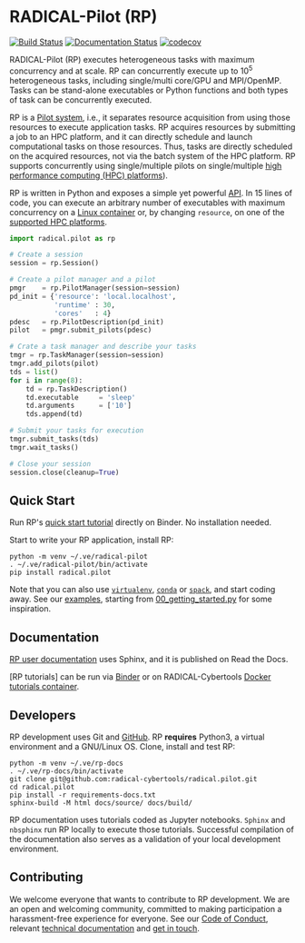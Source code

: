 # RADICAL-Pilot (RP)

[![Build Status](https://github.com/radical-cybertools/radical.pilot/actions/workflows/ci.yml/badge.svg)](https://github.com/radical-cybertools/radical.pilot/actions/workflows/ci.yml)
[![Documentation Status](https://readthedocs.org/projects/radicalpilot/badge/?version=stable)](http://radicalpilot.readthedocs.io/en/stable/?badge=stable)
[![codecov](https://codecov.io/gh/radical-cybertools/radical.pilot/branch/devel/graph/badge.svg)](https://codecov.io/gh/radical-cybertools/radical.pilot)

RADICAL-Pilot (RP) executes heterogeneous tasks with maximum concurrency and at
scale. RP can concurrently execute up to $10^5$ heterogeneous tasks, including
single/multi core/GPU and MPI/OpenMP. Tasks can be stand-alone executables or
Python functions and both types of task can be concurrently executed.

RP is a [Pilot system](https://doi.org/10.1145/3177851), i.e., it separates
resource acquisition from using those resources to execute application tasks. RP
acquires resources by submitting a job to an HPC platform, and it can directly
schedule and launch computational tasks on those resources. Thus, tasks are
directly scheduled on the acquired resources, not via the batch system of the
HPC platform. RP supports concurrently using single/multiple pilots on
single/multiple
[high performance computing (HPC) platforms](https://radicalpilot.readthedocs.io/en/stable/supported.html)).

RP is written in Python and exposes a simple yet powerful
[API](https://radicalpilot.readthedocs.io/en/stable/apidoc.html). In 15 lines of
code, you can execute an arbitrary number of executables with maximum
concurrency on a
[Linux container](https://hub.docker.com/u/radicalcybertools)
or, by changing `resource`, on one of the
[supported HPC platforms](https://radicalpilot.readthedocs.io/en/stable/supported.html).

```python
import radical.pilot as rp

# Create a session
session = rp.Session()

# Create a pilot manager and a pilot
pmgr    = rp.PilotManager(session=session)
pd_init = {'resource': 'local.localhost',
           'runtime' : 30,
           'cores'   : 4}
pdesc   = rp.PilotDescription(pd_init)
pilot   = pmgr.submit_pilots(pdesc)

# Crate a task manager and describe your tasks
tmgr = rp.TaskManager(session=session)
tmgr.add_pilots(pilot)
tds = list()
for i in range(8):
    td = rp.TaskDescription()
    td.executable     = 'sleep'
    td.arguments      = ['10']
    tds.append(td)

# Submit your tasks for execution
tmgr.submit_tasks(tds)
tmgr.wait_tasks()

# Close your session
session.close(cleanup=True)
```

## Quick Start

Run RP's [quick start tutorial]() directly on Binder. No installation needed.

Start to write your RP application, install RP:

```shell
python -m venv ~/.ve/radical-pilot
. ~/.ve/radical-pilot/bin/activate
pip install radical.pilot
```

Note that you can also use
[`virtualenv`](https://radicalpilot.readthedocs.io/en/stable/getting_started.html#Virtualenv),
[`conda`](https://radicalpilot.readthedocs.io/en/stable/getting_started.html#Conda)
or
[`spack`](https://radicalpilot.readthedocs.io/en/stable/getting_started.html#Spack),
and start coding away. See our
[examples](https://github.com/radical-cybertools/radical.pilot/tree/devel/examples),
starting from
[00_getting_started.py](https://github.com/radical-cybertools/radical.pilot/blob/devel/examples/00_getting_started.py)
for some inspiration.

## Documentation

[RP user documentation](https://radicalpilot.readthedocs.io/en/stable/) uses Sphinx, and it is published on Read the Docs.

[RP tutorials] can be run via [Binder]() or on RADICAL-Cybertools [Docker tutorials container](https://hub.docker.com/u/radicalcybertools).

## Developers

RP development uses Git and
[GitHub](https://github.com/radical-cybertools/radical.pilot). RP **requires**
Python3, a virtual environment and a GNU/Linux OS. Clone, install and
test RP:

```shell
python -m venv ~/.ve/rp-docs
. ~/.ve/rp-docs/bin/activate
git clone git@github.com:radical-cybertools/radical.pilot.git
cd radical.pilot
pip install -r requirements-docs.txt
sphinx-build -M html docs/source/ docs/build/
```

RP documentation uses tutorials coded as Jupyter notebooks. `Sphinx` and
`nbsphinx` run RP locally to execute those tutorials. Successful compilation of
the documentation also serves as a validation of your local development
environment.

## Contributing

We welcome everyone that wants to contribute to RP development. We are an open
and welcoming community, committed to making participation a harassment-free
experience for everyone. See our [Code of Conduct](), relevant [technical
documentation]() and [get in touch](https://github.com/radical-cybertools/radical.pilot/issues).
